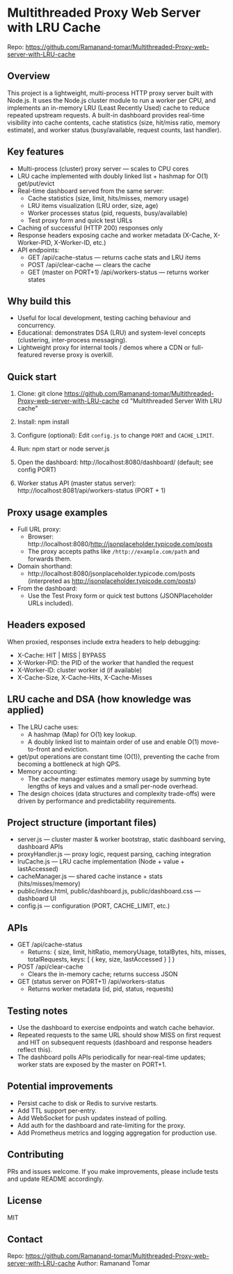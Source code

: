 # Multithreaded Proxy Web Server with LRU Cache

Repo: https://github.com/Ramanand-tomar/Multithreaded-Proxy-web-server-with-LRU-cache

Overview
---------
This project is a lightweight, multi-process HTTP proxy server built with Node.js. It uses the Node.js cluster module to run a worker per CPU, and implements an in-memory LRU (Least Recently Used) cache to reduce repeated upstream requests. A built-in dashboard provides real-time visibility into cache contents, cache statistics (size, hit/miss ratio, memory estimate), and worker status (busy/available, request counts, last handler).

Key features
------------
- Multi-process (cluster) proxy server — scales to CPU cores
- LRU cache implemented with doubly linked list + hashmap for O(1) get/put/evict
- Real-time dashboard served from the same server:
  - Cache statistics (size, limit, hits/misses, memory usage)
  - LRU items visualization (LRU order, size, age)
  - Worker processes status (pid, requests, busy/available)
  - Test proxy form and quick test URLs
- Caching of successful (HTTP 200) responses only
- Response headers exposing cache and worker metadata (X-Cache, X-Worker-PID, X-Worker-ID, etc.)
- API endpoints:
  - GET /api/cache-status — returns cache stats and LRU items
  - POST /api/clear-cache — clears the cache
  - GET (master on PORT+1) /api/workers-status — returns worker states

Why build this
---------------
- Useful for local development, testing caching behaviour and concurrency.
- Educational: demonstrates DSA (LRU) and system-level concepts (clustering, inter-process messaging).
- Lightweight proxy for internal tools / demos where a CDN or full-featured reverse proxy is overkill.

Quick start
-----------
1. Clone:
   git clone https://github.com/Ramanand-tomar/Multithreaded-Proxy-web-server-with-LRU-cache
   cd "Multithreaded Server With LRU cache"

2. Install:
   npm install

3. Configure (optional):
   Edit `config.js` to change `PORT` and `CACHE_LIMIT`.

4. Run:
   npm start
   or
   node server.js

5. Open the dashboard:
   http://localhost:8080/dashboard/  (default; see config PORT)

6. Worker status API (master status server):
   http://localhost:8081/api/workers-status  (PORT + 1)

Proxy usage examples
--------------------
- Full URL proxy:
  - Browser: http://localhost:8080/http://jsonplaceholder.typicode.com/posts
  - The proxy accepts paths like `/http://example.com/path` and forwards them.
- Domain shorthand:
  - http://localhost:8080/jsonplaceholder.typicode.com/posts  (interpreted as http://jsonplaceholder.typicode.com/posts)
- From the dashboard:
  - Use the Test Proxy form or quick test buttons (JSONPlaceholder URLs included).

Headers exposed
---------------
When proxied, responses include extra headers to help debugging:
- X-Cache: HIT | MISS | BYPASS
- X-Worker-PID: the PID of the worker that handled the request
- X-Worker-ID: cluster worker id (if available)
- X-Cache-Size, X-Cache-Hits, X-Cache-Misses

LRU cache and DSA (how knowledge was applied)
---------------------------------------------
- The LRU cache uses:
  - A hashmap (Map) for O(1) key lookup.
  - A doubly linked list to maintain order of use and enable O(1) move-to-front and eviction.
- get/put operations are constant time (O(1)), preventing the cache from becoming a bottleneck at high QPS.
- Memory accounting:
  - The cache manager estimates memory usage by summing byte lengths of keys and values and a small per-node overhead.
- The design choices (data structures and complexity trade-offs) were driven by performance and predictability requirements.

Project structure (important files)
-----------------------------------
- server.js — cluster master & worker bootstrap, static dashboard serving, dashboard APIs
- proxyHandler.js — proxy logic, request parsing, caching integration
- lruCache.js — LRU cache implementation (Node + value + lastAccessed)
- cacheManager.js — shared cache instance + stats (hits/misses/memory)
- public/index.html, public/dashboard.js, public/dashboard.css — dashboard UI
- config.js — configuration (PORT, CACHE_LIMIT, etc.)

APIs
----
- GET /api/cache-status
  - Returns: { size, limit, hitRatio, memoryUsage, totalBytes, hits, misses, totalRequests, keys: [ { key, size, lastAccessed } ] }
- POST /api/clear-cache
  - Clears the in-memory cache; returns success JSON
- GET (status server on PORT+1) /api/workers-status
  - Returns worker metadata (id, pid, status, requests)

Testing notes
-------------
- Use the dashboard to exercise endpoints and watch cache behavior.
- Repeated requests to the same URL should show MISS on first request and HIT on subsequent requests (dashboard and response headers reflect this).
- The dashboard polls APIs periodically for near-real-time updates; worker stats are exposed by the master on PORT+1.

Potential improvements
----------------------
- Persist cache to disk or Redis to survive restarts.
- Add TTL support per-entry.
- Add WebSocket for push updates instead of polling.
- Add auth for the dashboard and rate-limiting for the proxy.
- Add Prometheus metrics and logging aggregation for production use.

Contributing
------------
PRs and issues welcome. If you make improvements, please include tests and update README accordingly.

License
-------
MIT

Contact
-------
Repo: https://github.com/Ramanand-tomar/Multithreaded-Proxy-web-server-with-LRU-cache
Author: Ramanand Tomar